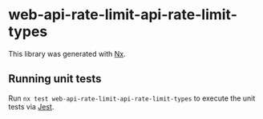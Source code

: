 # web-api-rate-limit-api-rate-limit-types

This library was generated with [Nx](https://nx.dev).

## Running unit tests

Run `nx test web-api-rate-limit-api-rate-limit-types` to execute the unit tests via [Jest](https://jestjs.io).
